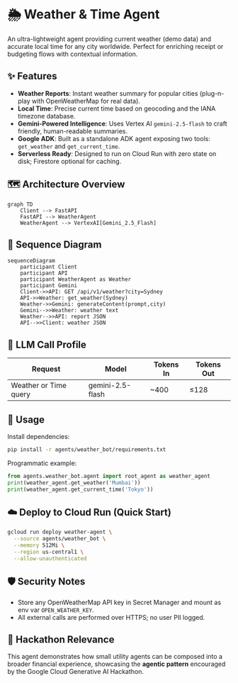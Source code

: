 # 🌦️ Weather & Time Agent

An ultra-lightweight agent providing current weather (demo data) and accurate local time for any city worldwide. Perfect for enriching receipt or budgeting flows with contextual information.

## ✨ Features
- **Weather Reports**: Instant weather summary for popular cities (plug-n-play with OpenWeatherMap for real data).
- **Local Time**: Precise current time based on geocoding and the IANA timezone database.
- **Gemini-Powered Intelligence**: Uses Vertex AI `gemini-2.5-flash` to craft friendly, human-readable summaries.
- **Google ADK**: Built as a standalone ADK agent exposing two tools: `get_weather` and `get_current_time`.
- **Serverless Ready**: Designed to run on Cloud Run with zero state on disk; Firestore optional for caching.

## 🗺️ Architecture Overview
```mermaid
graph TD
    Client --> FastAPI
    FastAPI --> WeatherAgent
    WeatherAgent --> VertexAI[Gemini_2.5_Flash]
```

## 🔀 Sequence Diagram
```mermaid
sequenceDiagram
    participant Client
    participant API
    participant WeatherAgent as Weather
    participant Gemini
    Client->>API: GET /api/v1/weather?city=Sydney
    API->>Weather: get_weather(Sydney)
    Weather->>Gemini: generateContent(prompt,city)
    Gemini-->>Weather: weather text
    Weather-->>API: report JSON
    API-->>Client: weather JSON
```

## 🤖 LLM Call Profile
| Request | Model | Tokens In | Tokens Out |
|---------|-------|-----------|------------|
| Weather or Time query | gemini-2.5-flash | ~400 | ≤128 |

## 🔧 Usage
Install dependencies:
```bash
pip install -r agents/weather_bot/requirements.txt
```
Programmatic example:
```python
from agents.weather_bot.agent import root_agent as weather_agent
print(weather_agent.get_weather('Mumbai'))
print(weather_agent.get_current_time('Tokyo'))
```

## ☁️ Deploy to Cloud Run (Quick Start)
```bash
gcloud run deploy weather-agent \
  --source agents/weather_bot \
  --memory 512Mi \
  --region us-central1 \
  --allow-unauthenticated
```

## 🛡️ Security Notes
- Store any OpenWeatherMap API key in Secret Manager and mount as env var `OPEN_WEATHER_KEY`.
- All external calls are performed over HTTPS; no user PII logged.

## 🏅 Hackathon Relevance
This agent demonstrates how small utility agents can be composed into a broader financial experience, showcasing the **agentic pattern** encouraged by the Google Cloud Generative AI Hackathon.